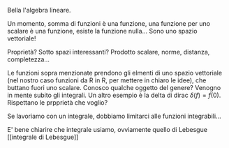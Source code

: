 Bella l'algebra lineare.

Un momento, somma di funzioni è una funzione, una funzione per uno scalare è una funzione, esiste la funzione nulla... Sono uno spazio vettoriale!

Proprietà? Sotto spazi interessanti? Prodotto scalare, norme, distanza, completezza... 

Le funzioni sopra menzionate prendono gli elmenti di uno spazio vettoriale (nel nostro caso funzioni da R in R, per mettere in chiaro le idee), che buttano fuori uno scalare. Conosco qualche oggetto del genere? Venogno in mente subito gli integrali. Un altro esempio è la delta di dirac $\delta (f) = f(0)$. Rispettano le prpprietà che voglio?

Se lavoriamo con un integrale, dobbiamo limitarci alle funzioni integrabili... 

E' bene chiarire che integrale usiamo, ovviamente quello di Lebesgue [[integrale di Lebesgue]]
